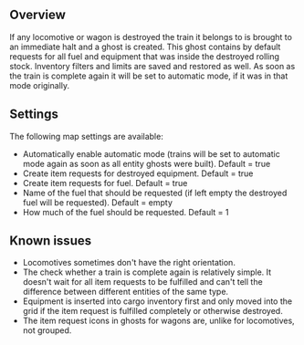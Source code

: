 ## Overview
If any locomotive or wagon is destroyed the train it belongs to is brought to an immediate halt and a ghost is created. This ghost contains by default requests for all fuel and equipment that was inside the destroyed rolling stock. Inventory filters and limits are saved and restored as well. As soon as the train is complete again it will be set to automatic mode, if it was in that mode originally.


## Settings
The following map settings are available:

* Automatically enable automatic mode (trains will be set to automatic mode again as soon as all entity ghosts were built). Default = true
* Create item requests for destroyed equipment. Default = true
* Create item requests for fuel. Default = true
* Name of the fuel that should be requested (if left empty the destroyed fuel will be requested). Default = empty
* How much of the fuel should be requested. Default = 1


## Known issues
* Locomotives sometimes don't have the right orientation.
* The check whether a train is complete again is relatively simple. It doesn't wait for all item requests to be fulfilled and can't tell the difference between different entities of the same type.
* Equipment is inserted into cargo inventory first and only moved into the grid if the item request is fulfilled completely or otherwise destroyed.
* The item request icons in ghosts for wagons are, unlike for locomotives, not grouped.

